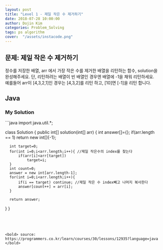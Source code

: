 ```yaml
---
layout: post
title: "Level 1 - 제일 작은 수 제거하기"
date: 2018-07-28 10:00:00
author: Dojin Kim
categories: Problem_Solving
tags: ps algorithm
cover:  "/assets/instacode.png"
---
```



<h2>문제: 제일 작은 수 제거하기</h2>

정수를 저장한 배열, arr 에서 가장 작은 수를 제거한 배열을 리턴하는 함수, solution을 완성해주세요. 단, 리턴하려는 배열이 빈 배열인 경우엔 배열에 -1을 채워 리턴하세요. 예를들어 arr이 [4,3,2,1]인 경우는 [4,3,2]를 리턴 하고, [10]면 [-1]을 리턴 합니다.

## Java

<h3>My Solution</h3>
```java
import java.util.*;

class Solution {
  public int[] solution(int[] arr) {
      int answer[]={};
      if(arr.length == 1) return new int[]{-1};
      
      int target=0;
      for(int i=0;i<arr.length;i++){ //제일 작은수의 index를 찾는다
          if(arr[i]<arr[target])
              target=i;
      }
      int count=0;
      answer = new int[arr.length-1];
      for(int i=0;i<arr.length;i++){
          if(i == target) continue; //제일 작은 수 index빼고 나머지 복사한다
          answer[count++] = arr[i];
      }

      return answer;
  }
}
```




<bold> source: https://programmers.co.kr/learn/courses/30/lessons/12935?language=java </bold>
